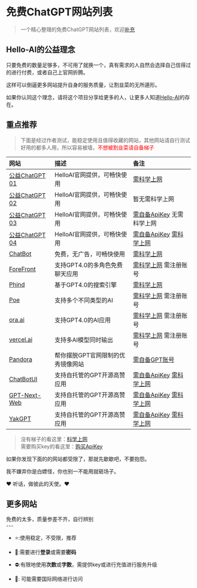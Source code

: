# 免费ChatGPT网站列表

> 一个精心整理的免费ChatGPT网站列表，欢迎[补充](https://github.com/xxxily/hello-ai/issues)

## Hello-AI的公益理念

只要免费的数量足够多，不可用了就换一个，真有需求的人自然会选择自己信得过的进行付费，或者自己上官网折腾。  

这样可以倒逼更多网站提升自身的服务质量，让割韭菜的无所遁形。  

如果你认同这个理念，请将这个项目分享给更多的人，让更多人知道[Hello-AI](https://github.com/xxxily/hello-ai)的存在。  

## 重点推荐

> 下面是经过作者测试，能稳定使用且值得收藏的网站，其他网站请自行测试  
> 好用的都多人用，所以容易被墙，<span style="color:#F00">不想被割韭菜请自备梯子</span>  

| 网站 | 描述 | 备注 |
| :---- | :---- | :---- |
| [公益ChatGPT 01](https://free.anzz.top/) | HelloAI官网提供，可畅快使用 | [需科学上网](./airport.md) |
| [公益ChatGPT 02](https://gpt.anzz.top/) | HelloAI官网提供，可畅快使用 | 暂无需科学上网 |
| [公益ChatGPT 03](https://gpt.in.anzz.top/) | HelloAI官网提供，可畅快使用 | [需自备ApiKey](./buy.md) 无需科学上网 |
| [公益ChatGPT 04](https://chat.in.anzz.top/) | HelloAI官网提供，可畅快使用 | [需自备ApiKey](./buy.md) [需科学上网](./airport.md) |
| [ChatBot](https://chatbot.theb.ai/) | 免费，无广告，可畅快使用 | [需科学上网](./airport.md) |
| [ForeFront](https://chat.forefront.ai/) | 支持GPT4.0的多角色免费聊天应用 | [需科学上网](./airport.md) 需注册账号 |
| [Phind](https://www.phind.com/) | 基于GPT4.0的搜索引擎 | [需科学上网](./airport.md) |
| [Poe](https://poe.com/) | 支持多个不同类型的AI | [需科学上网](./airport.md) 需注册账号 |
| [ora.ai](https://ora.ai/) | 支持GPT4.0的AI应用 | [需科学上网](./airport.md) 需注册账号 |
| [vercel.ai](https://play.vercel.ai/) | 支持多AI模型同时输出 | [需科学上网](./airport.md) 需注册账号 |
| [Pandora](https://chat.zhile.io/) | 帮你摆脱GPT官网限制的优秀镜像网站 | [需自备GPT账号](./buy.md) |
| [ChatBotUI](https://www.chatbotui.com/zh) | 支持自托管的GPT开源高赞应用 | [需自备ApiKey](./buy.md) [需科学上网](./airport.md) |
| [GPT-Next-Web](https://chatgpt.nextweb.fun/) | 支持自托管的GPT开源高赞应用 | [需自备ApiKey](./buy.md) [需科学上网](./airport.md) |
| [YakGPT](https://yakgpt.vercel.app/) | 支持自托管的GPT开源高赞应用 | [需自备ApiKey](./buy.md) [需科学上网](./airport.md) |


> 没有梯子的看这里：[科学上网](./airport.md)  
> 需要购买key的看这里：[购买ApiKey](./buy.md)  

如果你发现下面的的网站都受限了，那就先歇歇吧，不要抱怨。  

我不嫌弃你是白嫖怪，你也别一不能用就砸场子。  

❤️ 听话，做彼此的天使。❤️

## 更多网站


  <summary>免费的太多，质量参差不齐，自行辨别</summary>
---

- ⭐:使用稳定，不受限，推荐

- 🔑:需要进行**登录**或需要**密码**
  <br/>
- ⛔:有限地使用**次数**或**字数**，需提供key或进行充值进行服务升级
  <br/>
- 🛫: 可能需要国际网络进行访问


